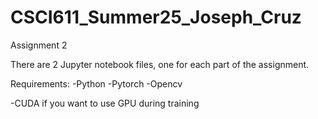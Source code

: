 # CSCI611_Summer25_Joseph_Cruz

Assignment 2

There are 2 Jupyter notebook files, one for each part of the assignment. 

Requirements:
  -Python
  -Pytorch
  -Opencv

  -CUDA if you want to use GPU during training
  
